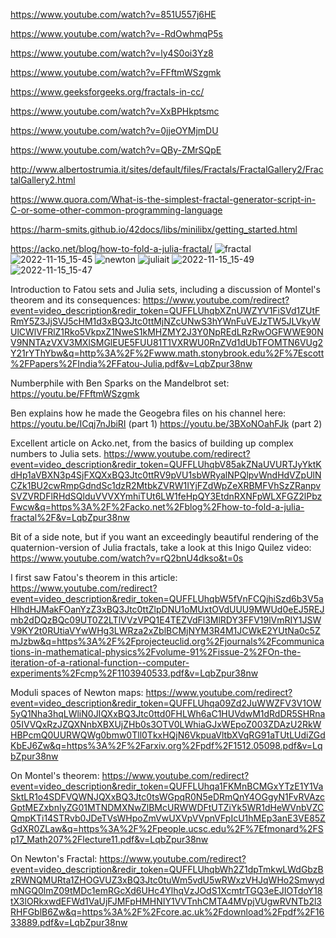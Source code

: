 https://www.youtube.com/watch?v=851U557j6HE

https://www.youtube.com/watch?v=-RdOwhmqP5s

https://www.youtube.com/watch?v=ly4S0oi3Yz8

https://www.youtube.com/watch?v=FFftmWSzgmk

https://www.geeksforgeeks.org/fractals-in-cc/

https://www.youtube.com/watch?v=XxBPHkptsmc

https://www.youtube.com/watch?v=0jjeOYMjmDU

https://www.youtube.com/watch?v=QBy-ZMrSQpE

http://www.albertostrumia.it/sites/default/files/Fractals/FractalGallery2/FractalGallery2.html

https://www.quora.com/What-is-the-simplest-fractal-generator-script-in-C-or-some-other-common-programming-language

https://harm-smits.github.io/42docs/libs/minilibx/getting_started.html

https://acko.net/blog/how-to-fold-a-julia-fractal/
![fractal](https://user-images.githubusercontent.com/97701443/201950708-d2e7f9b7-3133-4e45-9a55-5bea1ad31b3f.png)
![2022-11-15_15-45](https://user-images.githubusercontent.com/97701443/201950715-92a1b2bb-2b65-4ccf-a6be-cd82664c2f58.png)
![newton](https://user-images.githubusercontent.com/97701443/201950717-b5f80c5f-2f53-4c98-ae09-eb50b49b1117.png)
![juliait](https://user-images.githubusercontent.com/97701443/201950723-b707f827-f4ee-4ed6-b4e6-dd0bc17964cd.png)
![2022-11-15_15-49](https://user-images.githubusercontent.com/97701443/201950726-40a4c8af-74b5-4092-99f1-83717ddfd07e.png)
![2022-11-15_15-47](https://user-images.githubusercontent.com/97701443/201950729-7f8fae76-5438-4325-8c00-b9b88379d965.png)

Introduction to Fatou sets and Julia sets, including a discussion of Montel's theorem and its consequences:
https://www.youtube.com/redirect?event=video_description&redir_token=QUFFLUhqbXZnUWZYV1FiSVd1ZUtFRmY5Z3JjSVJ5cHM1d3xBQ3Jtc0ttMjNZcUNwS3hYWnFuVEJzTW5JLVkyWUlCWlVFRlZ1Rko5VkpxZ1NweS1kMHZMY2J3Y0NpREdLRzRwOGFWWE90NV9NNTAzVXV3MXlSMGlEUE5FUU81T1VXRWU0RnZVd1dUbTFOMTN6VUg2Y21rYThYbw&q=http%3A%2F%2Fwww.math.stonybrook.edu%2F%7Escott%2FPapers%2FIndia%2FFatou-Julia.pdf&v=LqbZpur38nw

Numberphile with Ben Sparks on the Mandelbrot set:
https://youtu.be/FFftmWSzgmk

Ben explains how he made the Geogebra files on his channel here: 
https://youtu.be/ICqj7nJbiRI (part 1) 
https://youtu.be/3BXoNOahFJk (part 2)


Excellent article on Acko.net, from the basics of building up complex numbers to Julia sets.
https://www.youtube.com/redirect?event=video_description&redir_token=QUFFLUhqbV85akZNaUVURTJyYktKdHp1aVBXN3p4SjFXQXxBQ3Jtc0ttRV9pVU1sbWRyalNPQlpvWndHdVZpUlNCZk1BU2cwRmpGdndSc1dzR2MtbkZVRW1IYjFZdWpZeXRBMFVhSzZRanpvSVZVRDFlRHdSQlduVVVXYmhiTUt6LW1feHpQY3EtdnRXNFpWLXFGZ2lPbzFwcw&q=https%3A%2F%2Facko.net%2Fblog%2Fhow-to-fold-a-julia-fractal%2F&v=LqbZpur38nw

Bit of a side note, but if you want an exceedingly beautiful rendering of the quaternion-version of Julia fractals, take a look at this Inigo Quilez video:
https://www.youtube.com/watch?v=rQ2bnU4dkso&t=0s

I first saw Fatou's theorem in this article:
https://www.youtube.com/redirect?event=video_description&redir_token=QUFFLUhqbW5fVnFCQjhiSzd6b3V5aHlhdHJMakFOanYzZ3xBQ3Jtc0ttZlpDNU1oMUxtOVdUUU9MWUd0eEJ5REJmb2dDQzBQc09UT0Z2LTlVVzVPQ1E4TEZVdFl3MlRDY3FFV19lVmRIY1JSWV9KY2t0RUtiaVYwWHg3LWRza2xZblBCMjNYM3R4M1JCWkE2YUtNa0c5ZmJzbw&q=https%3A%2F%2Fprojecteuclid.org%2Fjournals%2Fcommunications-in-mathematical-physics%2Fvolume-91%2Fissue-2%2FOn-the-iteration-of-a-rational-function--computer-experiments%2Fcmp%2F1103940533.pdf&v=LqbZpur38nw

Moduli spaces of Newton maps:
https://www.youtube.com/redirect?event=video_description&redir_token=QUFFLUhqa09Zd2JuWWZFV3V1OW5yQ1Nha3hqLWliN0JIQXxBQ3Jtc0ttd0FHLWh6aC1HUVdwM1dRdDR5SHRna05IVVQxRzJZQXNnbXBXUjZHb0s3OTV0LWhiaGJxWEpoZ003ZDAzU2RkWHBPcmQ0UURWQWg0bmw0Tll0TkxHQjN6VkpuaVltbXVqRG91aTUtLUdiZGdKbEJ6Zw&q=https%3A%2F%2Farxiv.org%2Fpdf%2F1512.05098.pdf&v=LqbZpur38nw

On Montel's theorem:
https://www.youtube.com/redirect?event=video_description&redir_token=QUFFLUhqa1FKMnBCMGxYTzE1Y1VaSktLR1o4SDFVQWNJQXxBQ3Jtc0tsWGpqR0N5eDRmQnY4OGgyN1FvRVAzcGptMEZxbnIyZG01MTNDMXNwZlBMcURWWDFtUTZiYk5WR1dHeWVnbVZCQmpKTi14STRvb0JDeTVsWHpoZmVwUXVpVVpnVFpIcU1hMEp3anE3VE85ZGdXR0ZLaw&q=https%3A%2F%2Fpeople.ucsc.edu%2F%7Efmonard%2FSp17_Math207%2Flecture11.pdf&v=LqbZpur38nw

On Newton's Fractal:
https://www.youtube.com/redirect?event=video_description&redir_token=QUFFLUhqbWh2Z1dpTmkwLWdGbzBzRWNQMURta1ZHOGVUZ3xBQ3Jtc0tuWm5vdU5wRWxzVHJqWHo2SmwydmNGQ0lmZ09tMDc1emRGcXd6UHc4YlhqVzJOdS1XcmtrTGQ3eEJIOTdoY18tX3lORkxwdEFWd1VaUjFJMFpHMHNIY1VVTnhCMTA4MVpjVUgwRVNTb2l3RHFGblB6Zw&q=https%3A%2F%2Fcore.ac.uk%2Fdownload%2Fpdf%2F1633889.pdf&v=LqbZpur38nw

